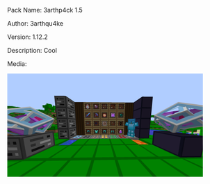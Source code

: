 Pack Name: 3arthp4ck 1.5

Author: 3arthqu4ke

Version: 1.12.2

Description: Cool

Media: 

![image](image.png)